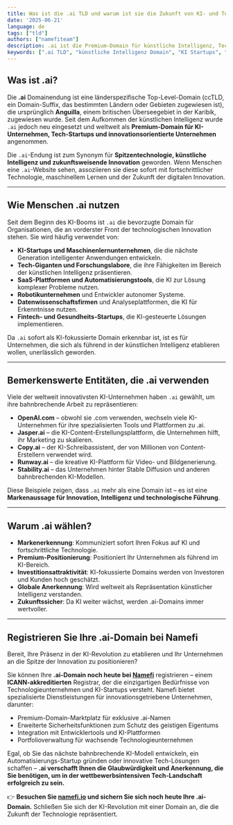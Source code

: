 ```yaml
---
title: Was ist die .ai TLD und warum ist sie die Zukunft von KI- und Tech-Domains?
date: '2025-06-21'
language: de
tags: ["tld"]
authors: ["namefiteam"]
description: .ai ist die Premium-Domain für künstliche Intelligenz, Tech-Startups und Innovation. Erfahren Sie, warum sie zur ersten Wahl für KI-Unternehmen und Tech-Unternehmer wird.
keywords: [".ai TLD", "künstliche Intelligenz Domain", "KI Startups", "Tech Domains", "Maschinelles Lernen", "Innovations Domain", "Zukunft der Technologie", "Namefi"]
---
```



## **Was ist .ai?**

Die **.ai** Domainendung ist eine länderspezifische Top-Level-Domain (ccTLD, ein Domain-Suffix, das bestimmten Ländern oder Gebieten zugewiesen ist), die ursprünglich **Anguilla**, einem britischen Überseegebiet in der Karibik, zugewiesen wurde. Seit dem Aufkommen der künstlichen Intelligenz wurde `.ai` jedoch neu eingesetzt und weltweit als **Premium-Domain für KI-Unternehmen, Tech-Startups und innovationsorientierte Unternehmen** angenommen.

Die `.ai`-Endung ist zum Synonym für **Spitzentechnologie, künstliche Intelligenz und zukunftsweisende Innovation** geworden. Wenn Menschen eine `.ai`-Website sehen, assoziieren sie diese sofort mit fortschrittlicher Technologie, maschinellem Lernen und der Zukunft der digitalen Innovation.

---

## **Wie Menschen .ai nutzen**

Seit dem Beginn des KI-Booms ist `.ai` die bevorzugte Domain für Organisationen, die an vorderster Front der technologischen Innovation stehen. Sie wird häufig verwendet von:

*   **KI-Startups und Maschinenlernunternehmen**, die die nächste Generation intelligenter Anwendungen entwickeln.
*   **Tech-Giganten und Forschungslabore**, die ihre Fähigkeiten im Bereich der künstlichen Intelligenz präsentieren.
*   **SaaS-Plattformen und Automatisierungstools**, die KI zur Lösung komplexer Probleme nutzen.
*   **Robotikunternehmen** und Entwickler autonomer Systeme.
*   **Datenwissenschaftsfirmen** und Analyseplattformen, die KI für Erkenntnisse nutzen.
*   **Fintech- und Gesundheits-Startups**, die KI-gesteuerte Lösungen implementieren.

Da `.ai` sofort als KI-fokussierte Domain erkennbar ist, ist es für Unternehmen, die sich als führend in der künstlichen Intelligenz etablieren wollen, unerlässlich geworden.

---

## **Bemerkenswerte Entitäten, die .ai verwenden**

Viele der weltweit innovativsten KI-Unternehmen haben `.ai` gewählt, um ihre bahnbrechende Arbeit zu repräsentieren:

*   **OpenAI.com** – obwohl sie .com verwenden, wechseln viele KI-Unternehmen für ihre spezialisierten Tools und Plattformen zu .ai.
*   **Jasper.ai** – die KI-Content-Erstellungsplattform, die Unternehmen hilft, ihr Marketing zu skalieren.
*   **Copy.ai** – der KI-Schreibassistent, der von Millionen von Content-Erstellern verwendet wird.
*   **Runway.ai** – die kreative KI-Plattform für Video- und Bildgenerierung.
*   **Stability.ai** – das Unternehmen hinter Stable Diffusion und anderen bahnbrechenden KI-Modellen.

Diese Beispiele zeigen, dass `.ai` mehr als eine Domain ist – es ist eine **Markenaussage für Innovation, Intelligenz und technologische Führung**.

---

## **Warum .ai wählen?**

*   **Markenerkennung**: Kommuniziert sofort Ihren Fokus auf KI und fortschrittliche Technologie.
*   **Premium-Positionierung**: Positioniert Ihr Unternehmen als führend im KI-Bereich.
*   **Investitionsattraktivität**: KI-fokussierte Domains werden von Investoren und Kunden hoch geschätzt.
*   **Globale Anerkennung**: Wird weltweit als Repräsentation künstlicher Intelligenz verstanden.
*   **Zukunftssicher**: Da KI weiter wächst, werden .ai-Domains immer wertvoller.

---

## **Registrieren Sie Ihre .ai-Domain bei Namefi**

Bereit, Ihre Präsenz in der KI-Revolution zu etablieren und Ihr Unternehmen an die Spitze der Innovation zu positionieren?

Sie können Ihre **.ai-Domain noch heute bei [Namefi](https://namefi.io)** registrieren – einem **ICANN-akkreditierten** Registrar, der die einzigartigen Bedürfnisse von Technologieunternehmen und KI-Startups versteht. Namefi bietet spezialisierte Dienstleistungen für innovationsgetriebene Unternehmen, darunter:

*   Premium-Domain-Marktplatz für exklusive .ai-Namen
*   Erweiterte Sicherheitsfunktionen zum Schutz des geistigen Eigentums
*   Integration mit Entwicklertools und KI-Plattformen
*   Portfolioverwaltung für wachsende Technologieunternehmen

Egal, ob Sie das nächste bahnbrechende KI-Modell entwickeln, ein Automatisierungs-Startup gründen oder innovative Tech-Lösungen schaffen – **.ai verschafft Ihnen die Glaubwürdigkeit und Anerkennung, die Sie benötigen, um in der wettbewerbsintensiven Tech-Landschaft erfolgreich zu sein.**

👉 **Besuchen Sie [namefi.io](https://namefi.io) und sichern Sie sich noch heute Ihre .ai-Domain.**
Schließen Sie sich der KI-Revolution mit einer Domain an, die die Zukunft der Technologie repräsentiert.